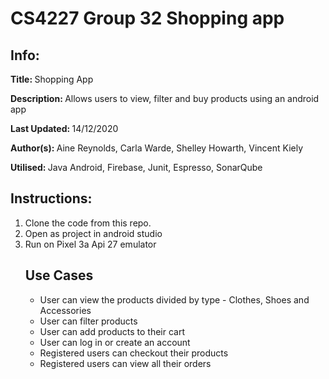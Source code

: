 # CS4227 Group 32 Shopping app
<h2>Info:</h2>
<p><b>Title: </b>Shopping App</p>
<p><b>Description: </b>Allows users to view, filter and buy products using an android app</p>
<p><b>Last Updated: </b>14/12/2020</p>
<p><b>Author(s): </b>Aine Reynolds, Carla Warde, Shelley Howarth, Vincent Kiely</p>
<p><b>Utilised: </b>Java Android, Firebase, Junit, Espresso, SonarQube</p>

<h2>Instructions:</h2>
<ol>
  <li>Clone the code from this repo.</li>
  <li>Open as project in android studio</li>
  <li>Run on Pixel 3a Api 27 emulator</li>

<h2>Use Cases</h2>
<ul>
<li>User can view the products divided by type - Clothes, Shoes and Accessories</li>
<li>User can filter products</li>
<li>User can add products to their cart</li>
<li>User can log in or create an account</li>
<li>Registered users can checkout their products</li>
<li>Registered users can view all their orders</li>
</ul>
